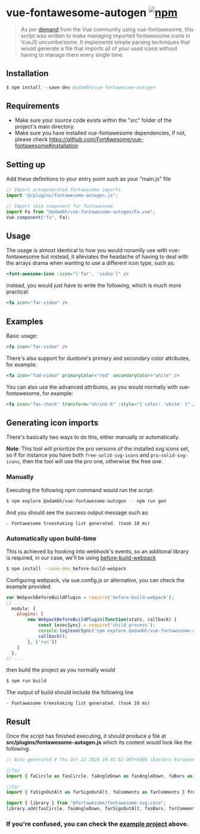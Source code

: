 # vue-fontawesome-autogen [![npm](https://img.shields.io/npm/v/@adambh/vue-fontawesome-autogen)](https://www.npmjs.com/package/@adambh/vue-fontawesome-autogen)

> As per [demand](https://github.com/FortAwesome/vue-fontawesome/issues/233) from the Vue community using vue-fontawesome, this script was written to make managing imported fontawesome icons in VueJS uncumbersome. It implements simple parsing techniques that would generate a file that imports all of your used icons without having to manage them every single time.
> 

## Installation
``` s
$ npm install --save-dev @adambh/vue-fontawesome-autogen
```

## Requirements
- Make sure your source code exists within the "src" folder of the project's main directory.
- Make sure you have installed vue-fontawesome dependencies, if not, please check https://github.com/FortAwesome/vue-fontawesome#installation

## Setting up

Add these definitions to your entry point such as your "main.js" file
``` js
// Import autogenerated fontawesome imports
import "@/plugins/fontawesome-autogen.js";

// Import shim component for fontawesome
import Fa from "@adambh/vue-fontawesome-autogen/Fa.vue";
Vue.component("fa", Fa);
```

## Usage
The usage is almost identical to how you would noramlly use with vue-fontawesome but instead, it alleviates the headache of having to deal with the arrays drama when wanting to use a different icon type, such as:

```html
<font-awesome-icon :icon="['far', 'video']" />
```

instead, you would just have to write the following, which is much more practical:

```html
<fa icon="far-video" />
```

## Examples
Basic usage:
``` html
<fa icon="far-video" />
```

There's also support for duotone's primary and secondary color attributes, for example:
``` html
<fa icon="fad-video" primaryColor="red" secondaryColor="white" /> 
```

You can also use the advanced attributes, as you would normally with vue-fontawesome, for example:
``` html
<fa icon="fas-check" transform="shrink-6" :style="{ color: 'white' }" />
```

## Generating icon imports
There's basically two ways to do this, either manually or automatically.

**Note**: This tool will prioritize the pro versions of the installed svg icons set, so if for instance you have both ``free-solid-svg-icons`` and ``pro-solid-svg-icons``, then the tool will use the pro one, otherwise the free one.


### Manually
Executing the following npm command would run the script:
``` sh
$ npm explore @adambh/vue-fontawesome-autogen -- npm run gen
```
And you should see the success output message such as:
```
- Fontawesome treeshaking list generated. (took 10 ms)
```


### Automatically upon build-time
This is achieved by hooking into webhook's events, so an additonal library is required, in our case, we'll be using [before-build-webpack](https://github.com/artemdudkin/before-build-webpack)
``` sh
$ npm install --save-dev before-build-webpack
```

Configuring webpack, via vue.config.js or alternative, you can check the example provided.
``` js
var WebpackBeforeBuildPlugin = require('before-build-webpack');
// ...
  module: {
    plugins: [
        new WebpackBeforeBuildPlugin(function(stats, callback) {
            const {execSync} = require('child_process');
            console.log(execSync('npm explore @adambh/vue-fontawesome-autogen -- npm run gen').toString());
            callback();
        }, ['run'])
    ]
  },
// ...
```

then build the project as you normally would
``` sh
$ npm run build
```

The output of build should include the following line
```
- Fontawesome treeshaking list generated. (took 10 ms)
```

## Result
Once the script has finished executing, it should produce a file at **src/plugins/fontawesome-autogen.js** which its content would look like the following:
```js
// Auto generated @ Thu Oct 22 2020 19:45:52 GMT+0300 (Eastern European Summer Time)

//fas
import { faCircle as fasCircle, faAngleDown as fasAngleDown, faBars as fasBars } from '@fortawesome/pro-solid-svg-icons';

//far
import { faSignOutAlt as farSignOutAlt, faComments as farComments } from '@fortawesome/pro-regular-svg-icons';

import { library } from "@fortawesome/fontawesome-svg-core";
library.add(fasCircle, fasAngleDown, farSignOutAlt, fasBars, farComments);
```

### If you're confused, you can check the [example project](https://github.com/GTANAdam/vue-fontawesome-autogen/tree/main/example) above.
